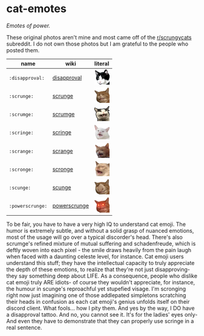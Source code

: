 # cat-emotes

*Emotes of power.*

These original photos aren't mine and most came off of the
[r/scrungycats](https://www.reddit.com/r/scrungycats/) subreddit.
I do not own those photos but I am grateful to the people who posted them.

name|wiki|literal
-|-|-
`:disapproval:` |[disapproval](disapproval)  |<img width=40 src="disapproval/disapproval_s.png"/>
`:scrunge:`     |[scrunge](scrunge)          |<img width=40 src="scrunge/scrunge_s.png"/>
`:scrumge:`     |[scrumge](scrumge)          |<img width=40 src="scrumge/scrumge.png"/>
`:scringe:`     |[scringe](scringe)          |<img width=40 src="scringe/scringe.png"/>
`:scrange:`     |[scrange](scrange)          |<img width=40 src="scrange/scrange.png"/>
`:scronge:`     |[scronge](scronge)          |<img width=40 src="scronge/scronge.png"/>
`:scunge:`      |[scunge](scunge)            |<img width=40 src="scunge/scunge.png">
`:powerscrunge:`|[powerscrunge](powerscrunge)|<img width=40 src="powerscrunge/powerscrunge_s.png">

To be fair, you have to have a very high IQ to understand cat emoji. The humor is extremely subtle, and without a solid grasp of nuanced emotions, most of the usage will go over a typical discorder's head. There's also scrumge's refined mixture of mutual suffering and schadenfreude, which is deftly woven into each pixel - the smile draws heavily from the pain laugh when faced with a daunting celeste level, for instance. Cat emoji users understand this stuff; they have the intellectual capacity to truly appreciate the depth of these emotions, to realize that they're not just disapproving- they say something deep about LIFE. As a consequence, people who dislike cat emoji truly ARE idiots- of course they wouldn't appreciate, for instance, the humour in scunge's reproachful yet stupefied visage. I'm scronging right now just imagining one of those addlepated simpletons scratching their heads in confusion as each cat emoji's genius unfolds itself on their discord client. What fools... how I pity them. And yes by the way, I DO have a disapproval tattoo. And no, you cannot see it. It's for the ladies' eyes only- And even they have to demonstrate that they can properly use scringe in a real sentence.
